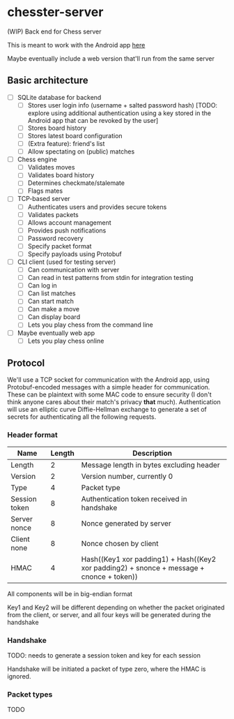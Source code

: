 # chesster-server
(WIP) Back end for Chess server

This is meant to work with the Android app [here](https://github.com/cactorium/chesster-app)

Maybe eventually include a web version that'll run from the same server

## Basic architecture

- [ ] SQLite database for backend
  - [ ] Stores user login info (username + salted password hash) [TODO: explore using additional authentication using a key stored in the Android app that can be revoked by the user]
  - [ ] Stores board history
  - [ ] Stores latest board configuration
  - [ ] (Extra feature): friend's list
  - [ ] Allow spectating on (public) matches
- [ ] Chess engine
  - [ ] Validates moves
  - [ ] Validates board history
  - [ ] Determines checkmate/stalemate
  - [ ] Flags mates
- [ ] TCP-based server
  - [ ] Authenticates users and provides secure tokens
  - [ ] Validates packets
  - [ ] Allows account management
  - [ ] Provides push notifications
  - [ ] Password recovery
  - [ ] Specify packet format
  - [ ] Specify payloads using Protobuf
- [ ] CLI client (used for testing server)
  - [ ] Can communication with server
  - [ ] Can read in test patterns from stdin for integration testing
  - [ ] Can log in
  - [ ] Can list matches
  - [ ] Can start match
  - [ ] Can make a move
  - [ ] Can display board
  - [ ] Lets you play chess from the command line
- [ ] Maybe eventually web app
  - [ ] Lets you play chess online

## Protocol
We'll use a TCP socket for communication with the Android app, using Protobuf-encoded messages with a simple header for communication.
These can be plaintext with some MAC code to ensure security (I don't think anyone cares about their match's privacy __that__ much).
Authentication will use an elliptic curve Diffie-Hellman exchange to generate a set of secrets for authenticating all the following requests.

### Header format

|Name            | Length    |Description                    |
|----------------|-----------|-------------------------------|
| Length         | 2         | Message length in bytes excluding header |
| Version        | 2         | Version number, currently 0 |
| Type           | 4         | Packet type |
| Session token  | 8         | Authentication token received in handshake |
| Server nonce   | 8         | Nonce generated by server |
| Client none    | 8         | Nonce chosen by client |
| HMAC           | 4         | Hash((Key1 xor padding1) + Hash((Key2 xor padding2) + snonce + message + cnonce + token)) |

All components will be in big-endian format

Key1 and Key2 will be different depending on whether the packet originated from the client, or server, and all four keys will be generated during the handshake

### Handshake
TODO: needs to generate a session token and key for each session

Handshake will be initiated a packet of type zero, where the HMAC is ignored.

### Packet types
TODO
